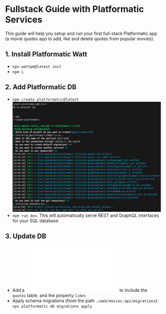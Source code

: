 # Fullstack Guide with Platformatic Services

This guide will help you setup and run your first full-stack Platformatic app (a movie quotes app to add, like and delete quotes from popular movies).

## 1. Install Platformatic Watt

- `npx wattpm@latest init`
- `npm i`

## 2. Add Platformatic DB

- `npm create platformatic@latest`
  ![Config DB](./images/plaformatic-db.png)
- `npm run dev`. This will automatically serve REST and GraphQL interfaces for your SQL database

## 3. Update DB

- Add a ![migration script](./web/movies-api/migrations/002.do.sql) to include the `quotes` table, and
  the property `likes`
- Apply schema migrations (from the path `./web/movies-api/migrations`): `npx platformatic db migrations apply`
